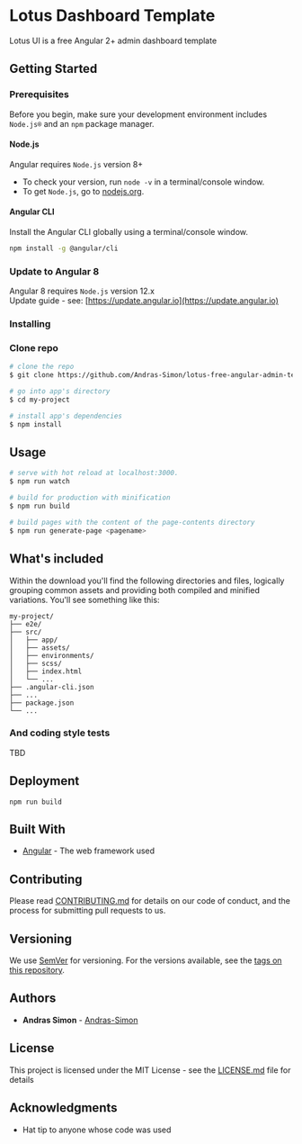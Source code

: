 # Lotus Dashboard Template

Lotus UI is a free Angular 2+ admin dashboard template

## Getting Started
### Prerequisites

Before you begin, make sure your development environment includes `Node.js®` and an `npm` package manager.

#### Node.js
Angular requires `Node.js` version 8+

- To check your version, run `node -v` in a terminal/console window.
- To get `Node.js`, go to [nodejs.org](https://nodejs.org/).

#### Angular CLI
Install the Angular CLI globally using a terminal/console window.
```bash
npm install -g @angular/cli
```

### Update to Angular 8
Angular 8 requires `Node.js` version 12.x   
Update guide - see: [https://update.angular.io](https://update.angular.io)

### Installing

### Clone repo

``` bash
# clone the repo
$ git clone https://github.com/Andras-Simon/lotus-free-angular-admin-template my-project

# go into app's directory
$ cd my-project

# install app's dependencies
$ npm install
```

## Usage

``` bash
# serve with hot reload at localhost:3000.
$ npm run watch

# build for production with minification
$ npm run build

# build pages with the content of the page-contents directory
$ npm run generate-page <pagename>
```

## What's included

Within the download you'll find the following directories and files, logically grouping common assets and providing both compiled and minified variations. You'll see something like this:

```
my-project/
├── e2e/
├── src/
│   ├── app/
│   ├── assets/
│   ├── environments/
│   ├── scss/
│   ├── index.html
│   └── ...
├── .angular-cli.json
├── ...
├── package.json
└── ...
```
### And coding style tests

TBD

## Deployment

```
npm run build
```

## Built With

* [Angular](https://angular.io/) - The web framework used

## Contributing

Please read [CONTRIBUTING.md](https://github.com/Andras-Simon/lotus-free-angular-admin-template/CONTRIBUTING.md) for details on our code of conduct, and the process for submitting pull requests to us.

## Versioning

We use [SemVer](http://semver.org/) for versioning. For the versions available, see the [tags on this repository](https://github.com/Andras-Simon/lotus-free-angular-admin-template/tags). 

## Authors

* **Andras Simon** - [Andras-Simon](https://github.com/Andras-Simon)

## License

This project is licensed under the MIT License - see the [LICENSE.md](LICENSE.md) file for details

## Acknowledgments

* Hat tip to anyone whose code was used
